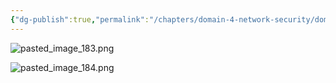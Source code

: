 ```yaml
---
{"dg-publish":true,"permalink":"/chapters/domain-4-network-security/domain-4-network-security/4-24-cloud-characteristics/","noteIcon":""}
---
```



![pasted_image_183.png](/img/user/pasted_image_183.png)

![pasted_image_184.png](/img/user/pasted_image_184.png)
